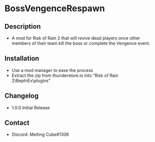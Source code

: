 # BossVengenceRespawn

## Description 
- A mod for Risk of Rain 2 that will revive dead players once other members of their team kill the boss or complete the Vengence event.

## Installation
- Use a mod manager to ease the process
- Extract the zip from thunderstore.io into “Risk of Rain 2\BepInEx\plugins”

## Changelog
- 1.0.0 Initial Release

## Contact
- Discord: Melting Cube#1306